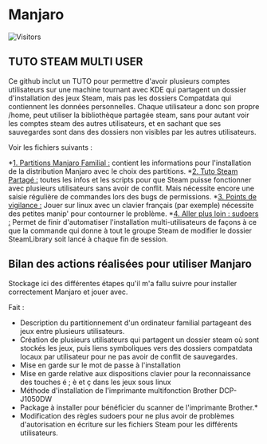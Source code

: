 # Manjaro

![Visitors](https://api.visitorbadge.io/api/combined?path=Leloinadrass%2FManjaro&label=Visiteurs&countColor=%2337d67a&style=plastic)


## TUTO STEAM MULTI USER
Ce github inclut un TUTO pour permettre d'avoir plusieurs comptes utilisateurs sur une machine tournant avec KDE qui partagent un dossier d'installation des jeux Steam, mais pas les dossiers Compatdata qui contiennent les données personnelles.
Chaque utilisateur a donc son propre /home, peut utiliser la bibliothèque partagée steam, sans pour autant voir les comptes steam des autres utilisateurs, et en sachant que ses sauvegardes sont dans des dossiers non visibles par les autres utilisateurs.

Voir les fichiers suivants :

*[1. Partitions Manjaro Familial :](https://github.com/Leloinadrass/Manjaro/blob/main/1.%20Partitions%20Manjaro%20Familial.md) contient les informations pour l'installation de la distribution Manjaro avec le choix des partitions.
*[2. Tuto Steam Partagé :](https://github.com/Leloinadrass/Manjaro/blob/main/2.%20Tuto%20steam%20partag%C3%A9.md) toutes les infos et les scripts pour que Steam puisse fonctionner avec plusieurs utilisateurs sans avoir de conflit. Mais nécessite encore une saisie régulière de commandes lors des bugs de permissions.
*[3. Points de vigilance :](https://github.com/Leloinadrass/Manjaro/blob/main/3.%20Points%20de%20vigilance.md) Jouer sur linux avec un clavier français (par exemple) nécessite des petites manip' pour contourner le problème.
*[4. Aller plus loin : sudoers :](https://github.com/Leloinadrass/Manjaro/blob/main/4.%20Aller%20plus%20loin%20%3A%20sudoers.md) Permet de finir d'automatiser l'installation multi-utilisateurs de façons à ce que la commande qui donne à tout le groupe Steam de modifier le dossier SteamLibrary soit lancé à chaque fin de session.




## Bilan des actions réalisées pour utiliser Manjaro

Stockage ici des différentes étapes qu'il m'a fallu suivre pour installer correctement Manjaro et jouer avec.

Fait :
- Description du partitionnement d'un ordinateur familial partageant des jeux entre plusieurs utilisateurs.
- Création de plusieurs utilisateurs qui partagent un dossier steam où sont stockés les jeux, puis liens symboliques vers des dossiers compatdata locaux par utilisateur pour ne pas avoir de conflit de sauvegardes.
- Mise en garde sur le mot de passe à l'installation
- Mise en garde relative aux dispositions clavier pour la reconnaissance des touches é ; è et ç dans les jeux sous linux
- Méthode d'installation de l'imprimante multifonction Brother DCP-J1050DW
- Package à installer pour bénéficier du scanner de l'imprimante Brother.*
- Modification des règles sudoers pour ne plus avoir de problèmes d'autorisation en écriture sur les fichiers Steam pour les différents utilisateurs.


